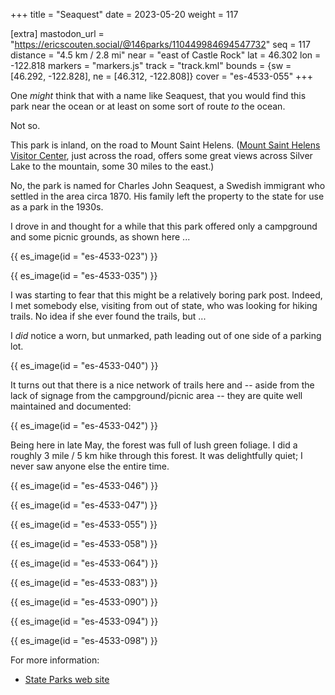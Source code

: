 +++
title = "Seaquest"
date = 2023-05-20
weight = 117

[extra]
mastodon_url = "https://ericscouten.social/@146parks/110449984694547732"
seq = 117
distance = "4.5 km / 2.8 mi"
near = "east of Castle Rock"
lat = 46.302
lon = -122.818
markers = "markers.js"
track = "track.kml"
bounds = {sw = [46.292, -122.828], ne = [46.312, -122.808]}
cover = "es-4533-055"
+++

One _might_ think that with a name like Seaquest, that you would find this park near the ocean or at least on some sort of route _to_ the ocean.

Not so.

<!-- more -->

This park is inland, on the road to Mount Saint Helens. ([Mount Saint Helens Visitor Center](/mount-saint-helens/), just across the road, offers some great views across Silver Lake to the mountain, some 30 miles to the east.)

No, the park is named for Charles John Seaquest, a Swedish immigrant who settled in the area circa 1870. His family left the property to the state for use as a park in the 1930s.

I drove in and thought for a while that this park offered only a campground and some picnic grounds, as shown here ...
    
{{ es_image(id = "es-4533-023") }}

{{ es_image(id = "es-4533-035") }}

I was starting to fear that this might be a relatively boring park post. Indeed, I met somebody else, visiting from out of state, who was looking for hiking trails. No idea if she ever found the trails, but ...

I _did_ notice a worn, but unmarked, path leading out of one side of a parking lot.

{{ es_image(id = "es-4533-040") }}

It turns out that there is a nice network of trails here and -- aside from the lack of signage from the campground/picnic area -- they are quite well maintained and documented:

{{ es_image(id = "es-4533-042") }}

Being here in late May, the forest was full of lush green foliage. I did a roughly 3 mile / 5 km hike through this forest. It was delightfully quiet; I never saw anyone else the entire time.

{{ es_image(id = "es-4533-046") }}

{{ es_image(id = "es-4533-047") }}

{{ es_image(id = "es-4533-055") }}

{{ es_image(id = "es-4533-058") }}

{{ es_image(id = "es-4533-064") }}

{{ es_image(id = "es-4533-083") }}

{{ es_image(id = "es-4533-090") }}

{{ es_image(id = "es-4533-094") }}

{{ es_image(id = "es-4533-098") }}

For more information:

* [State Parks web site](https://www.parks.wa.gov/581/Seaquest)
